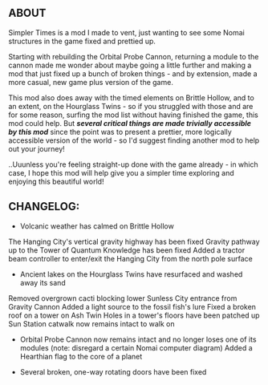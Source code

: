 ## ABOUT

Simpler Times is a mod I made to vent, just wanting to see some Nomai structures in the game fixed and prettied up.

Starting with rebuilding the Orbital Probe Cannon, returning a module to the cannon made me wonder about maybe going a little further and making a mod that just fixed up a bunch of broken things - and by extension, made a more casual, new game plus version of the game.

This mod also does away with the timed elements on Brittle Hollow, and to an extent, on the Hourglass Twins - so if you struggled with those and are for some reason, surfing the mod list without having finished the game, this mod could help.
But ***several critical things are made trivially accessible by this mod*** since the point was to present a prettier, more logically accessible version of the world - so I'd suggest finding another mod to help out your journey!

..Uuunless you're feeling straight-up done with the game already - in which case, I hope this mod will help give you a simpler time exploring and enjoying this beautiful world!



## CHANGELOG:

* Volcanic weather has calmed on Brittle Hollow

The Hanging City's vertical gravity highway has been fixed
Gravity pathway up to the Tower of Quantum Knowledge has been fixed
Added a tractor beam controller to enter/exit the Hanging City from the north pole surface



* Ancient lakes on the Hourglass Twins have resurfaced and washed away its sand

Removed overgrown cacti blocking lower Sunless City entrance from Gravity Cannon
Added a light source to the fossil fish's lure
Fixed a broken roof on a tower on Ash Twin
Holes in a tower's floors have been patched up
Sun Station catwalk now remains intact to walk on



* Orbital Probe Cannon now remains intact and no longer loses one of its modules (note: disregard a certain Nomai computer diagram)
Added a Hearthian flag to the core of a planet

* Several broken, one-way rotating doors have been fixed